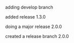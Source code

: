 adding develop branch
 
added release 1.3.0

doing a major release 2.0.0

created a release branch 2.0.0
